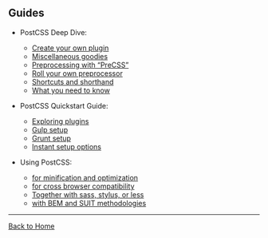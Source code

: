 ## Guides

- PostCSS Deep Dive:

  - [Create your own plugin](https://webdesign.tutsplus.com/tutorials/postcss-deep-dive-create-your-own-plugin--cms-24605)
  - [Miscellaneous goodies](https://webdesign.tutsplus.com/tutorials/postcss-deep-dive-miscellaneous-goodies--cms-24603)
  - [Preprocessing with “PreCSS”](https://webdesign.tutsplus.com/tutorials/postcss-deep-dive-preprocessing-with-precss--cms-24583)
  - [Roll your own preprocessor](https://webdesign.tutsplus.com/tutorials/postcss-deep-dive-roll-your-own-preprocessor--cms-24584)
  - [Shortcuts and shorthand](https://webdesign.tutsplus.com/tutorials/postcss-deep-dive-shortcuts-and-shorthand--cms-24602)
  - [What you need to know](https://webdesign.tutsplus.com/tutorials/postcss-deep-dive-what-you-need-to-know--cms-24535)

- PostCSS Quickstart Guide:

  - [Exploring plugins](https://webdesign.tutsplus.com/tutorials/postcss-quickstart-guide-exploring-plugins--cms-24566)
  - [Gulp setup](https://webdesign.tutsplus.com/tutorials/postcss-quickstart-guide-gulp-setup--cms-24543)
  - [Grunt setup](https://webdesign.tutsplus.com/tutorials/postcss-quickstart-guide-grunt-setup--cms-24545)
  - [Instant setup options](https://webdesign.tutsplus.com/tutorials/postcss-quickstart-guide-instant-setup-options--cms-24536)

- Using PostCSS:
  - [for minification and optimization](https://webdesign.tutsplus.com/tutorials/using-postcss-for-minification-and-optimization--cms-24568)
  - [for cross browser compatibility](https://webdesign.tutsplus.com/tutorials/using-postcss-for-cross-browser-compatibility--cms-24567)
  - [Together with sass, stylus, or less](https://webdesign.tutsplus.com/tutorials/using-postcss-together-with-sass-stylus-or-less--cms-24591)
  - [with BEM and SUIT methodologies](https://webdesign.tutsplus.com/tutorials/using-postcss-with-bem-and-suit-methodologies--cms-24592)

---

[Back to Home](https://github.com/jdrgomes/awesome-postcss)
